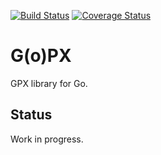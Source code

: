 [![Build Status](https://travis-ci.org/mkromkamp/gopx.svg?branch=master)](https://travis-ci.org/mkromkamp/gopx)
[![Coverage Status](https://coveralls.io/repos/github/mkromkamp/gopx/badge.svg?branch=master)](https://coveralls.io/github/mkromkamp/gopx?branch=master)

# G(o)PX

GPX library for Go.

## Status

Work in progress.